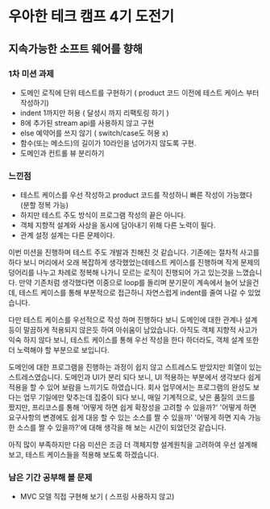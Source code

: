# 우아한 테크 캠프 4기 도전기

## 지속가능한 소프트 웨어를 향해

### 1차 미션 과제

- 도메인 로직에 단위 테스트를 구현하기 ( product 코드 이전에 테스트 케이스 부터 작성하기)
- indent 1까지만 허용 ( 달성시 까지 리팩토링 하기 )
- 8에 추가된 stream api를 사용하지 않고 구현
- else 예약어를 쓰지 않기 ( switch/case도 허용 x)
- 함수(또는 메소드)의 길이가 10라인을 넘어가지 않도록 구현.
- 도메인과 컨트롤 뷰 분리하기

### 느낀점

- 테스트 케이스를 우선 작성하고 product 코드를 작성하니 빠른 작성이 가능했다 (분할 정복 가능)
- 하지만 테스트 주도 방식이 프로그램 작성의 끝은 아니다.
- 객체 지향적 설계와 사상을 동시에 담아내기 위해 다른 노력이 필다.
- 관계 설정 설계는 다른 문제이다.

이번 미션을 진행하며 테스트 주도 개발과 친해진 것 같습니다. 기존에는 절차적 사고를 하다 보니 머리에서 오래 복잡하게 생각했었는데테스트 케이스를 진행하며 작게 문제의 덩어리를 나누고 차례로 정복해 나가니 모르는 로직이 진행되어 가고 있는것을 느꼈습니다. 만약 기존처럼 생각했다면 이중으로 loop를 돌리며 분기문이 계속에서 늘어 났을건데, 테스트 케이스를 통해 부분적으로 접근하니 자연스럽게 indent를 줄여 나갈 수 있었습니다.

다만 테스트 케이스를 우선적으로 작성 하며 진행하다 보니 도메인에 대한 관계나 설계등이 말끔하게 적용되지 않은듯 하여 아쉬움이 남았습니다. 아직도 객체 지향적 사고가 익숙 하지 않다 보니, 테스트 케이스를 통해 우선 작성을 한다 하더라도, 객체 설계 또한 더 노력해야 할 부분으로 보입니다. 

도메인에 대한 프로그램을 진행하는 과정이 쉽지 않고 스트레스도 받았지만 희열이 있는 스트레스였습니다. 도메인과 UI가 분리 되다 보니, UI 적용하는 부분에서 생각보다 쉽게 적용을 할 수 있어 보람을 느끼기도 하였습니다. 회사 업무에서는 프로그램의 완성도 보다는 업무 기일에만 맞추는데 집중이 되다 보니, 매일 기계적으로, 낮은 품질의 코드를 짰지만, 프리코스를 통해 '어떻게 하면 쉽게 확장성을 고려할 수 있을까?' '어떻게 하면 요구사항의 변경에도 쉽게 대응 할 수 있는 소스를 짤 수 있을까' '어떻게 하면 지속 가능한 소스를 짤 수 있을까?'에 대해 생각을 해 보는 시간이 되었던것 같습니다.

아직 많이 부족하지만 다음 미션은 조금 더 객체지향 설계원칙을 고려하여 우선 설계해 보고, 테스트 케이스들을 적용해 보도록 하겠습니다.

### 남은 기간 공부해 볼 문제
- MVC 모델 직접 구현해 보기 ( 스프링 사용하지 않고)